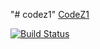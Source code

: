 "# codez1"
[CodeZ1](https://crimolt.github.io/codez1/)

[![Build Status](https://travis-ci.org/Crimolt/codez1.svg?branch=master)](https://travis-ci.org/Crimolt/codez1)